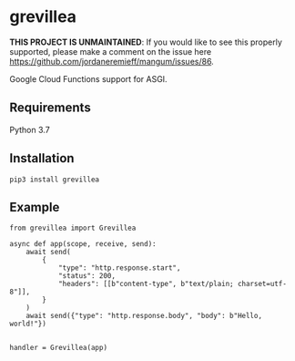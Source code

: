 # grevillea

**THIS PROJECT IS UNMAINTAINED**: If you would like to see this properly supported, please make a comment on the issue here https://github.com/jordaneremieff/mangum/issues/86.

Google Cloud Functions support for ASGI.

## Requirements

Python 3.7

## Installation

```shell
pip3 install grevillea
```

## Example

```python3
from grevillea import Grevillea

async def app(scope, receive, send):
    await send(
        {
            "type": "http.response.start",
            "status": 200,
            "headers": [[b"content-type", b"text/plain; charset=utf-8"]],
        }
    )
    await send({"type": "http.response.body", "body": b"Hello, world!"})


handler = Grevillea(app)
```
